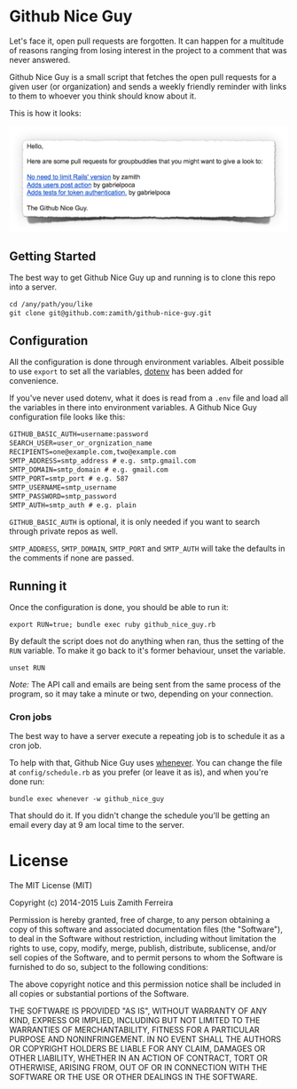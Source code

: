 # Github Nice Guy

Let's face it, open pull requests are forgotten. It can happen for a multitude
of reasons ranging from losing interest in the project to a comment that was
never answered.

Github Nice Guy is a small script that fetches the open pull requests for a
given user (or organization) and sends a weekly friendly reminder with links to them to
whoever you think should know about it.

This is how it looks:

![email template](images/email.png)

## Getting Started

The best way to get Github Nice Guy up and running is to clone this repo into a
server.

```
cd /any/path/you/like
git clone git@github.com:zamith/github-nice-guy.git
```

## Configuration

All the configuration is done through environment variables. Albeit possible to
use `export` to set all the variables, [dotenv](https://github.com/bkeepers/dotenv) has
been added for convenience.

If you've never used dotenv, what it does is read from a `.env` file and load
all the variables in there into environment variables. A Github Nice Guy
configuration file looks like this:

```
GITHUB_BASIC_AUTH=username:password
SEARCH_USER=user_or_orgnization_name
RECIPIENTS=one@example.com,two@example.com
SMTP_ADDRESS=smtp_address # e.g. smtp.gmail.com
SMTP_DOMAIN=smtp_domain # e.g. gmail.com
SMTP_PORT=smtp_port # e.g. 587
SMTP_USERNAME=smtp_username
SMTP_PASSWORD=smtp_password
SMTP_AUTH=smtp_auth # e.g. plain
```

`GITHUB_BASIC_AUTH` is optional, it is only needed if you want to search through
private repos as well.

`SMTP_ADDRESS`, `SMTP_DOMAIN`, `SMTP_PORT` and `SMTP_AUTH` will take the
defaults in the comments if none are passed.

## Running it

Once the configuration is done, you should be able to run it:

```
export RUN=true; bundle exec ruby github_nice_guy.rb
```

By default the script does not do anything when ran, thus the setting of the
`RUN` variable. To make it go back to it's former behaviour, unset the variable.

```
unset RUN
```

*Note:* The API call and emails are being sent from the same process of the
program, so it may take a minute or two, depending on your connection.

### Cron jobs

The best way to have a server execute a repeating job is to schedule it as a
cron job.

To help with that, Github Nice Guy uses
[whenever](https://github.com/javan/whenever). You can change the file at
`config/schedule.rb` as you prefer (or leave it as is), and when you're done
run:

```
bundle exec whenever -w github_nice_guy
```

That should do it. If you didn't change the schedule you'll be getting an email
every day at 9 am local time to the server.

# License

The MIT License (MIT)

Copyright (c) 2014-2015 Luis Zamith Ferreira

Permission is hereby granted, free of charge, to any person obtaining a copy
of this software and associated documentation files (the "Software"), to deal
in the Software without restriction, including without limitation the rights
to use, copy, modify, merge, publish, distribute, sublicense, and/or sell
copies of the Software, and to permit persons to whom the Software is
furnished to do so, subject to the following conditions:

The above copyright notice and this permission notice shall be included in
all copies or substantial portions of the Software.

THE SOFTWARE IS PROVIDED "AS IS", WITHOUT WARRANTY OF ANY KIND, EXPRESS OR
IMPLIED, INCLUDING BUT NOT LIMITED TO THE WARRANTIES OF MERCHANTABILITY,
FITNESS FOR A PARTICULAR PURPOSE AND NONINFRINGEMENT. IN NO EVENT SHALL THE
AUTHORS OR COPYRIGHT HOLDERS BE LIABLE FOR ANY CLAIM, DAMAGES OR OTHER
LIABILITY, WHETHER IN AN ACTION OF CONTRACT, TORT OR OTHERWISE, ARISING FROM,
OUT OF OR IN CONNECTION WITH THE SOFTWARE OR THE USE OR OTHER DEALINGS IN
THE SOFTWARE.
